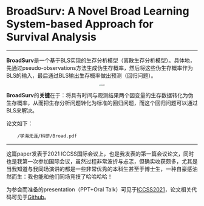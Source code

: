 # BroadSurv: A Novel Broad Learning System-based Approach for Survival Analysis
***
**BroadSurv**是一个基于BLS实现的生存分析模型（离散生存分析模型）。具体地，先通过pseudo-observations方法生成伪生存概率，然后将这些伪生存概率作为BLS的输入，最后通过BLS输出生存概率做出预测（回归问题）。

<!-- ![BroadSurv](../../assets/BroadSurv.png)  -->
<div align="center">
<img src="/assets/BroadSurv.png" alt="model" style="zoom:25%;" />
</div>

**BroadSurv**的**关键**在于：将具有时间与观测结果两个因变量的生存数据转化为伪生存概率，从而把生存分析问题转化为标准的回归问题，而这个回归问题可以通过BLS来解决。

论文如下：
```pdf
	/学海无涯/科研/Broad.pdf
```
***
这篇paper发表于2021 ICCSS国际会议上，也是我发表的第一篇会议论文，同时也是我第一次参加国际会议，虽然过程非常波折与忐忑，但确实收获颇多，尤其是当我知道与我同场演讲的都是一些非常优秀的本科生甚至于博士生，一种自豪感油然而生：我也能和他们同场竞技了哈哈哈哈！

为参会而准备的presentation（PPT+Oral Talk）可见于[ICCSS2021](/学海无涯/学习/大三上/ICCSS2021会议.md)，论文相关代码可见于[Github](https://github.com/WuGuangHeng/BroadSurv)。
